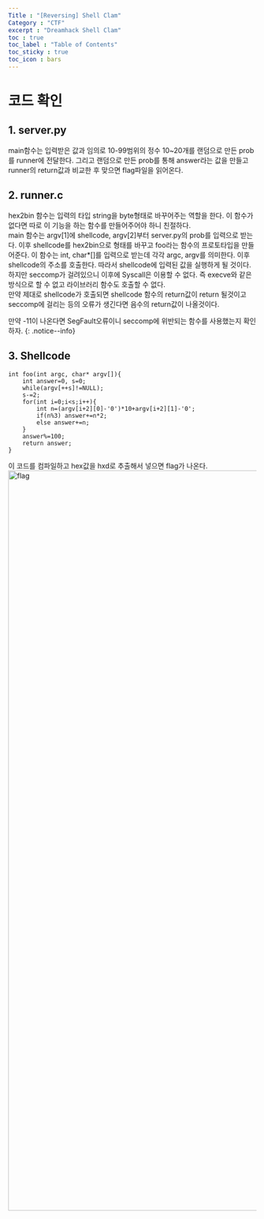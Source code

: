 ```yaml
---
Title : "[Reversing] Shell Clam"
Category : "CTF"
excerpt : "Dreamhack Shell Clam"
toc : true
toc_label : "Table of Contents"
toc_sticky : true
toc_icon : bars
---
```


# 코드 확인
## 1. server.py
main함수는 입력받은 값과 임의로 10-99범위의 정수 10~20개를 랜덤으로 만든 prob를 runner에 전달한다. 그리고 랜덤으로 만든 prob를 통해 answer라는 값을 만들고 runner의 return값과 비교한 후 맞으면 flag파일을 읽어온다.   
## 2. runner.c  
hex2bin 함수는 입력의 타입 string을 byte형태로 바꾸어주는 역할을 한다. 이 함수가 없다면 따로 이 기능을 하는 함수를 만들어주어야 하니 친절하다.  
main 함수는 argv[1]에 shellcode, argv[2]부터 server.py의 prob를 입력으로 받는다. 이후 shellcode를 hex2bin으로 형태를 바꾸고 foo라는 함수의 프로토타입을 만들어준다. 이 함수는 int, char\*[]를 입력으로 받는데 각각 argc, argv를 의미한다. 이후 shellcode의 주소를 호출한다. 따라서 shellcode에 입력된 값을 실행하게 될 것이다.   
하지만 seccomp가 걸려있으니 이후에 Syscall은 이용할 수 없다. 즉 execve와 같은 방식으로 할 수 없고 라이브러리 함수도 호출할 수 없다.  
만약 제대로 shellcode가 호출되면 shellcode 함수의 return값이 return 될것이고 seccomp에 걸리는 등의 오류가 생긴다면 음수의 return값이 나올것이다.

만약 -11이 나온다면 SegFault오류이니 seccomp에 위반되는 함수를 사용했는지 확인하자. 
{: .notice--info}
## 3. Shellcode
~~~
int foo(int argc, char* argv[]){
    int answer=0, s=0;
    while(argv[++s]!=NULL);
    s-=2;
    for(int i=0;i<s;i++){
        int n=(argv[i+2][0]-'0')*10+argv[i+2][1]-'0';
        if(n%3) answer+=n*2;
        else answer+=n;
    }
    answer%=100;
    return answer;
}
~~~
이 코드를 컴파일하고 hex값을 hxd로 추출해서 넣으면 flag가 나온다.  
<img width="1502" alt="flag" src="https://user-images.githubusercontent.com/45323902/155170852-6b7b8365-f573-4458-9766-a0d3b7962cdf.png">
